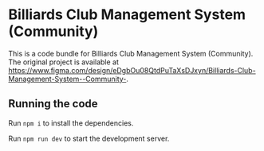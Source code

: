 
  # Billiards Club Management System (Community)

  This is a code bundle for Billiards Club Management System (Community). The original project is available at https://www.figma.com/design/eDgbOu08QtdPuTaXsDJxyn/Billiards-Club-Management-System--Community-.

  ## Running the code

  Run `npm i` to install the dependencies.

  Run `npm run dev` to start the development server.
  